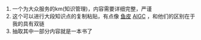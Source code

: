 1. 一个为大众服务的km(知识管理)，内容需要详细完整，严谨
2. 这个可以进行大段知识点的复制粘贴，有点像 [鱼皮](https://yuyuanweb.feishu.cn/wiki/SePYwTc9tipQiCktw7Uc7kujnCd) [AIGC](https://www.yuque.com/muzri/design/mo4hpm2eaxkkhig9)  ，和他们的区别在于我的具有双链
3. 抽取其中一部分内容就是一本书了